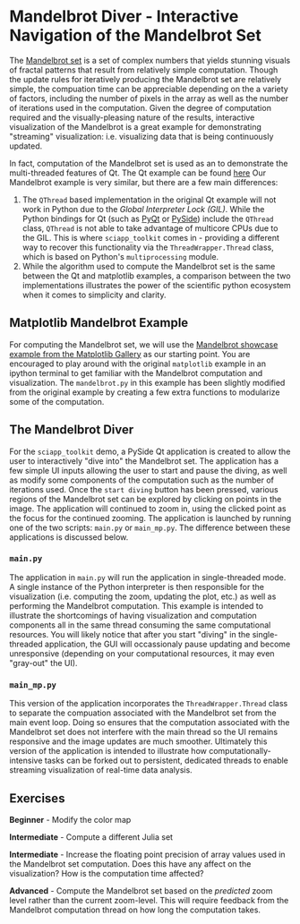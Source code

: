 # Mandelbrot Diver - Interactive Navigation of the Mandelbrot Set

The [Mandelbrot set](https://en.wikipedia.org/wiki/Mandelbrot_set) is a
set of complex numbers that yields stunning visuals of fractal patterns that
result from relatively simple computation.
Though the update rules for iteratively producing the Mandelbrot set are
relatively simple, the compuation time can be appreciable depending on the a
variety of factors, including the number of pixels in the array as well as the
number of iterations used in the computation.
Given the degree of computation required and the visually-pleasing nature of
the results, interactive visualization of the Mandelbrot is a great example
for demonstrating "streaming" visualization: i.e. visualizing data that is
being continuously updated.

In fact, computation of the Mandelbrot set is used as an to demonstrate the
multi-threaded features of Qt.
The Qt example can be found 
[here](https://doc.qt.io/qt-5/qtcore-threads-mandelbrot-example.html)
Our Mandelbrot example is very similar, but there are a few main differences:
 1. The `QThread` based implementation in the original Qt example will not work
    in Python due to the *Global Interpreter Lock (GIL)*.
    While the Python bindings for Qt (such as 
    [PyQt](https://wiki.python.org/moin/PyQt) or 
    [PySide](https://wiki.qt.io/Qt_for_Python)) include the `QThread` class,
    `QThread` is not able to take advantage of multicore CPUs due to the GIL.
    This is where `sciapp_toolkit` comes in - providing a different way to 
    recover this functionality via the `ThreadWrapper.Thread` class, which
    is based on Python's `multiprocessing` module.
 2. While the algorithm used to compute the Mandelbrot set is the same between
    the Qt and matplotlib examples, a comparison between the two 
    implementations illustrates the power of the scientific python ecosystem
    when it comes to simplicity and clarity.

## Matplotlib Mandelbrot Example

For computing the Mandelbrot set, we will use the 
[Mandelbrot showcase example from the Matplotlib Gallery](https://matplotlib.org/examples/showcase/mandelbrot.html)
as our starting point.
You are encouraged to play around with the original `matplotlib` example
in an ipython terminal to get familiar with the Mandelbrot computation and
visualization.
The `mandelbrot.py` in this example has been slightly modified from the
original example by creating a few extra functions to modularize some of the
computation.

## The Mandelbrot Diver

For the `sciapp_toolkit` demo, a PySide Qt application is created to allow the
user to interactively "dive into" the Mandelbrot set. 
The application has a few simple UI inputs allowing the user to start and
pause the diving, as well as modify some components of the computation such as
the number of iterations used.
Once the `start diving` button has been pressed, various regions of the 
Mandelbrot set can be explored by clicking on points in the image.
The application will continued to zoom in, using the clicked point as the 
focus for the continued zooming.
The application is launched by running one of the two scripts: `main.py` or
`main_mp.py`.
The difference between these applications is discussed below.

### `main.py`

The application in `main.py` will run the application in single-threaded
mode.
A single instance of the Python interpreter is then responsible for the 
visualization (i.e. computing the zoom, updating the plot, etc.) as well as
performing the Mandelbrot computation.
This example is intended to illustrate the shortcomings of having 
visualization and computation components all in the same thread consuming the
same computational resources.
You will likely notice that after you start "diving" in the single-threaded
application, the GUI will occassionaly pause updating and become unresponsive
(depending on your computational resources, it may even "gray-out" the UI).

### `main_mp.py`

This version of the application incorporates the `ThreadWrapper.Thread` class
to separate the compuation associated with the Mandelbrot set from the main
event loop.
Doing so ensures that the computation associated with the Mandelbrot set
does not interfere with the main thread so the UI remains responsive and the
image updates are much smoother.
Ultimately this version of the application is intended to illustrate how
computationally-intensive tasks can be forked out to persistent, dedicated
threads to enable streaming visualization of real-time data analysis.

## Exercises

**Beginner** - Modify the color map

**Intermediate** - Compute a different Julia set

**Intermediate** - Increase the floating point precision of array values used
in the Mandelbrot set computation. Does this have any affect on the 
visualization? How is the computation time affected?

**Advanced** - Compute the Mandelbrot set based on the *predicted* zoom level
rather than the current zoom-level. This will require feedback from the 
Mandelbrot computation thread on how long the computation takes.
